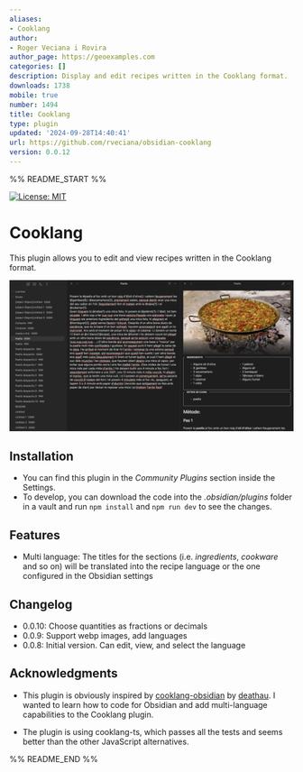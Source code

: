 ```yaml
---
aliases:
- Cooklang
author:
- Roger Veciana i Rovira
author_page: https://geoexamples.com
categories: []
description: Display and edit recipes written in the Cooklang format.
downloads: 1738
mobile: true
number: 1494
title: Cooklang
type: plugin
updated: '2024-09-28T14:40:41'
url: https://github.com/rveciana/obsidian-cooklang
version: 0.0.12
---
```


%% README_START %%

[![License: MIT](https://img.shields.io/badge/License-MIT-yellow.svg)](https://opensource.org/licenses/MIT)


# Cooklang

This plugin allows you to edit and view recipes written in the Cooklang format.

![Screenshot](https://raw.githubusercontent.com/rveciana/obsidian-cooklang/main/header.png)

## Installation

- You can find this plugin in the *Community Plugins* section inside the Settings.
- To develop, you can download the code into the *.obsidian/plugins* folder in a vault and run `npm install` and `npm run dev` to see the changes.

## Features

- Multi language: The titles for the sections (i.e. *ingredients*, *cookware* and so on) will be translated into the recipe language or the one configured in the Obsidian settings


## Changelog

- 0.0.10: Choose quantities as fractions or decimals
- 0.0.9: Support webp images, add languages
- 0.0.8: Initial version. Can edit, view, and select the language

## Acknowledgments

- This plugin is obviously inspired by [cooklang-obsidian](https://github.com/cooklang/cooklang-obsidian) by [deathau](https://github.com/deathau). I wanted to learn how to code for Obsidian and add multi-language capabilities to the Cooklang plugin.

- The plugin is using cooklang-ts, which passes all the tests and seems better than the other JavaScript alternatives.


%% README_END %%